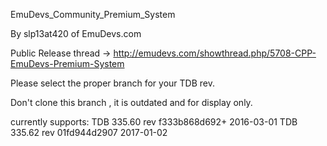 EmuDevs_Community_Premium_System

By slp13at420 of EmuDevs.com

Public Release thread -> http://emudevs.com/showthread.php/5708-CPP-EmuDevs-Premium-System

Please select the proper branch for your TDB rev.

Don't clone this branch , it is outdated and for display only.

currently supports:
TDB 335.60 rev f333b868d692+ 2016-03-01
TDB 335.62 rev 01fd944d2907 2017-01-02
